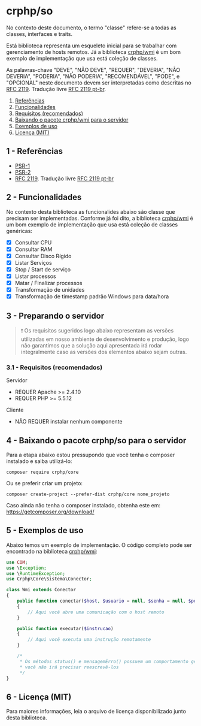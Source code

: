 # crphp/so
No contexto deste documento, o termo "classe" refere-se a todas as classes, interfaces e traits.

Está biblioteca representa um esqueleto inicial para se trabalhar com gerenciamento de hosts remotos. 
Já a biblioteca [crphp/wmi](https://github.com/crphp/wmi) é um bom exemplo de implementação que usa 
está coleção de classes.

As palavras-chave "DEVE", "NÃO DEVE", "REQUER", "DEVERIA", "NÃO DEVERIA", "PODERIA", "NÃO PODERIA", 
"RECOMENDÁVEL", "PODE", e "OPCIONAL" neste documento devem ser interpretadas como descritas no 
[RFC 2119](http://tools.ietf.org/html/rfc2119). Tradução livre [RFC 2119 pt-br](http://rfc.pt.webiwg.org/rfc2119).

1. [Referências](#referencia)
1. [Funcionalidades](#funcionalidades)
1. [Requisitos (recomendados)](#requisitos)
1. [Baixando o pacote crphp/wmi para o servidor](#wmi)
1. [Exemplos de uso](#exemplos)
1. [Licença (MIT)](#licenca)

## 1 - <a id="referencias"></a>Referências
 - [PSR-1](http://www.php-fig.org/psr/psr-1/)
 - [PSR-2](http://www.php-fig.org/psr/psr-2/)
 - [RFC 2119](http://tools.ietf.org/html/rfc2119). Tradução livre [RFC 2119 pt-br](http://rfc.pt.webiwg.org/rfc2119)

## 2 - <a id="funcionalidades"></a>Funcionalidades

No contexto desta biblioteca as funcionalides abaixo são classe que precisam ser implementadas. Conforme já 
foi dito, a biblioteca [crphp/wmi](https://github.com/crphp/wmi) é um bom exemplo de implementação que usa está 
coleção de classes genéricas:

- [x] Consultar CPU
- [x] Consultar RAM
- [x] Consultar Disco Rígido
- [x] Listar Serviços
- [x] Stop / Start de serviço
- [x] Listar processos
- [x] Matar / Finalizar processos
- [x] Transformação de unidades
- [x] Transformação de timestamp padrão Windows para data/hora

## 3 - <a id="preparando-o-servidor"></a>Preparando o servidor
> :exclamation: Os requisitos sugeridos logo abaixo representam as versões utilizadas em nosso ambiente 
de desenvolvimento e produção, logo não garantimos que a solução aqui apresentada irá rodar integralmente 
caso as versões dos elementos abaixo sejam outras.

### 3.1 - <a id="requisitos"></a>Requisitos (recomendados)
Servidor
- REQUER Apache >= 2.4.10
- REQUER PHP >= 5.5.12

Cliente
- NÃO REQUER instalar nenhum componente

## 4 - <a id="wmi"></a>Baixando o pacote crphp/so para o servidor

Para a etapa abaixo estou pressupondo que você tenha o composer instalado e saiba utilizá-lo:
```
composer require crphp/core
```

Ou se preferir criar um projeto:
```
composer create-project --prefer-dist crphp/core nome_projeto
```

Caso ainda não tenha o composer instalado, obtenha este em: https://getcomposer.org/download/

## 5 - <a id="exemplos"></a>Exemplos de uso

Abaixo temos um exemplo de implementação. O código completo pode ser encontrado na biblioteca [crphp/wmi](https://github.com/crphp/wmi):
```php
use COM;
use \Exception;
use \RuntimeException;
use Crphp\Core\Sistema\Conector;

class Wmi extends Conector
{
    public function conectar($host, $usuario = null, $senha = null, $porta = 135, $timeout = 10)
    {
        // Aqui você abre uma comunicação com o host remoto
    }

    public function executar($instrucao)
    {
        // Aqui você executa uma instrução remotamente
    }

    /*
     * Os métodos status() e mensagemErro() possuem um comportamento genérico, provavelmente 
     * você não irá precisar reescrevê-los
     */
}
```

## 6 - <a id="licenca">Licença (MIT)
Para maiores informações, leia o arquivo de licença disponibilizado junto desta biblioteca.